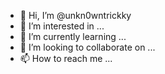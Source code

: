 - 👋 Hi, I’m @unkn0wntrickky
- 👀 I’m interested in ...
- 🌱 I’m currently learning ...
- 💞️ I’m looking to collaborate on ...
- 📫 How to reach me ...

<!---
unkn0wntrickky/unkn0wntrickky is a ✨ special ✨ repository because its `README.md` (this file) appears on your GitHub profile.
You can click the Preview link to take a look at your changes.
--->
